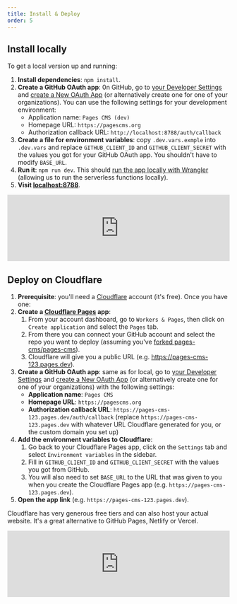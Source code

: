 ```yaml
---
title: Install & Deploy
order: 5
---
```

## Install locally

To get a local version up and running:

1. **Install dependencies**: `npm install`.
1. **Create a GitHub OAuth app**: 0n GitHub, go to [your Developer Settings](https://github.com/settings/developers) and [create a New OAuth App](https://github.com/settings/applications/new) (or alternatively create one for one of your organizations). You can use the following settings for your development environment:
    - Application name: `Pages CMS (dev)`
    - Homepage URL: `https://pagescms.org`
    - Authorization callback URL: `http://localhost:8788/auth/callback`
1. **Create a file for environment variables**: copy `.dev.vars.exmple` into `.dev.vars` and replace `GITHUB_CLIENT_ID` and `GITHUB_CLIENT_SECRET` with the values you got for your GitHub OAuth app. You shouldn't have to modify `BASE_URL`.
1. **Run it**: `npm run dev`. This should [run the app locally with Wrangler](https://developers.cloudflare.com/pages/functions/local-development/) (allowing us to run the serverless functions locally).
1. **Visit [localhost:8788](http://localhost:8788)**.

<p class="aspect-video">
  <iframe class="h-full w-full rounded-lg" src="https://youtube.com/embed/IPEV2dCKD_k" width="100%" frameborder="0" allow="accelerometer; autoplay; clipboard-write; encrypted-media; gyroscope; picture-in-picture" allowfullscreen></iframe>
</p>

## Deploy on Cloudflare

1. **Prerequisite**: you'll need a [Cloudflare](https://cloudflare.com) account (it's free). Once you have one:
1. **Create a [Cloudflare Pages](https://developers.cloudflare.com/pages/) app**:
    1. From your account dashboard, go to `Workers & Pages`, then click on `Create application` and select the `Pages` tab.
    1. From there you can connect your GitHub account and select the repo you want to deploy (assuming you've [forked pages-cms/pages-cms](https://github.com/pages-cms/pages-cms/fork)).
    1. Cloudflare will give you a public URL (e.g. https://pages-cms-123.pages.dev).
1. **Create a GitHub OAuth app**: same as for local, go to [your Developer Settings](https://github.com/settings/developers) and [create a New OAuth App](https://github.com/settings/applications/new) (or alternatively create one for one of your organizations) with the following settings:
    - **Application name**: `Pages CMS`
    - **Homepage URL**: `https://pagescms.org`
    - **Authorization callback URL**: `https://pages-cms-123.pages.dev/auth/callback` (replace `https://pages-cms-123.pages.dev` with whatever URL Cloudflare generated for you, or the custom domain you set up)
1. **Add the environment variables to Cloudflare**:
    1. Go back to your Cloudflare Pages app, click on the `Settings` tab and select `Environment variables` in the sidebar.
    1. Fill in `GITHUB_CLIENT_ID` and `GITHUB_CLIENT_SECRET` with the values you got from GitHub.
    1. You will also need to set `BASE_URL` to the URL that was given to you when you create the Cloudflare Pages app (e.g.  `https://pages-cms-123.pages.dev`).
1. **Open the app link** (e.g. `https://pages-cms-123.pages.dev`).

Cloudflare has very generous free tiers and can also host your actual website. It's a great alternative to GitHub Pages, Netlify or Vercel.

<p class="aspect-video">
  <iframe class="h-full w-full rounded-lg" src="https://youtube.com/embed/SGF1S2wl5x0" width="100%" frameborder="0" allow="accelerometer; autoplay; clipboard-write; encrypted-media; gyroscope; picture-in-picture" allowfullscreen></iframe>
</p>